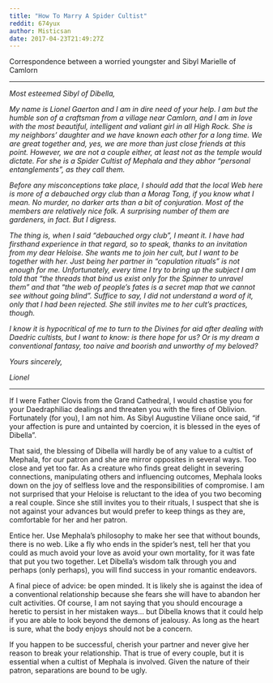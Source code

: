 ```yaml
---
title: "How To Marry A Spider Cultist"
reddit: 674yux
author: Misticsan
date: 2017-04-23T21:49:27Z
---
```


Correspondence between a worried youngster and Sibyl Marielle of Camlorn
****
*Most esteemed Sibyl of Dibella,*

*My name is Lionel Gaerton and I am in dire need of your help. I am but the humble son of a craftsman from a village near Camlorn, and I am in love with the most beautiful, intelligent and valiant girl in all High Rock. She is my neighbors’ daughter and we have known each other for a long time. We are great together and, yes, we are more than just close friends at this point. However, we are not a couple either, at least not as the temple would dictate. For she is a Spider Cultist of Mephala and they abhor “personal entanglements”, as they call them.*

*Before any misconceptions take place, I should add that the local Web here is more of a debauched orgy club than a Morag Tong, if you know what I mean. No murder, no darker arts than a bit of conjuration. Most of the members are relatively nice folk. A surprising number of them are gardeners, in fact. But I digress.*

*The thing is, when I said “debauched orgy club”, I meant it. I have had firsthand experience in that regard, so to speak, thanks to an invitation from my dear Heloise. She wants me to join her cult, but I want to be together with her. Just being her partner in “copulation rituals” is not enough for me. Unfortunately, every time I try to bring up the subject I am told that “the threads that bind us exist only for the Spinner to unravel them” and that “the web of people’s fates is a secret map that we cannot see without going blind”. Suffice to say, I did not understand a word of it, only that I had been rejected. She still invites me to her cult’s practices, though.*

*I know it is hypocritical of me to turn to the Divines for aid after dealing with Daedric cultists, but I want to know: is there hope for us? Or is my dream a conventional fantasy, too naive and boorish and unworthy of my beloved?*

*Yours sincerely,*

*Lionel*
****
If I were Father Clovis from the Grand Cathedral, I would chastise you for your Daedraphiliac dealings and threaten you with the fires of Oblivion. Fortunately (for you), I am not him. As Sibyl Augustine Viliane once said, “if your affection is pure and untainted by coercion, it is blessed in the eyes of Dibella”. 

That said, the blessing of Dibella will hardly be of any value to a cultist of Mephala, for our patron and she are mirror opposites in several ways. Too close and yet too far. As a creature who finds great delight in severing connections, manipulating others and influencing outcomes, Mephala looks down on the joy of selfless love and the responsibilities of compromise. I am not surprised that your Heloise is reluctant to the idea of you two becoming a real couple. Since she still invites you to their rituals, I suspect that she is not against your advances but would prefer to keep things as they are, comfortable for her and her patron.

Entice her. Use Mephala’s philosophy to make her see that without bounds, there is no web. Like a fly who ends in the spider’s nest, tell her that you could as much avoid your love as avoid your own mortality, for it was fate that put you two together. Let Dibella’s wisdom talk through you and perhaps (only perhaps), you will find success in your romantic endeavors.

A final piece of advice: be open minded. It is likely she is against the idea of a conventional relationship because she fears she will have to abandon her cult activities. Of course, I am not saying that you should encourage a heretic to persist in her mistaken ways… but Dibella knows that it could help if you are able to look beyond the demons of jealousy. As long as the heart is sure, what the body enjoys should not be a concern.

If you happen to be successful, cherish your partner and never give her reason to break your relationship. That is true of every couple, but it is essential when a cultist of Mephala is involved. Given the nature of their patron, separations are bound to be ugly.

